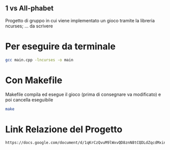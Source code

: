## 1 vs All-phabet
Progetto di gruppo in cui viene implementato un gioco tramite la libreria ncurses; ... da scrivere


# Per eseguire da terminale
```sh
gcc main.cpp -lncurses -o main
```

# Con Makefile
Makefile compila ed esegue il gioco (prima di consegnare va modificato) e poi cancella eseguibile
```sh
make
```
# Link Relazione del Progetto
```sh
https://docs.google.com/document/d/1qKrCzQvuM9lWxvQD8znN8tCQDLdZqcdMxinh7FZyy0o/edit?usp=sharing
```

